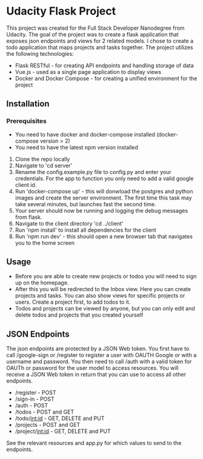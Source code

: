 # Udacity Flask Project

This project was created for the Full Stack Developer Nanodegree from Udacity. The goal of the project was to create a flask application that exposes json endpoints and views for 2 related models. I chose to create a todo application that maps projects and tasks together. The project utilizes the following technologies:
- Flask RESTful - for creating API endpoints and handling storage of data
- Vue.js - used as a single page application to display views
- Docker and Docker Compose - for creating a unified environment for the project

## Installation

### Prerequisites
- You need to have docker and docker-compose installed (docker-compose version > 2)
- You need to have the latest npm version installed

1. Clone the repo locally
2. Navigate to 'cd server'
3. Rename the config.example.py file to config.py and enter your credentials. For the app to function you only need to add a valid google client id.
4. Run 'docker-compose up' - this will donwload the postgres and python images and create the server environment. The first time this task may take several minutes, but launches fast the second time.
5. Your server should now be running and logging the debug messages from flask.
6. Navigate to the client directory 'cd ../client'
7. Run 'npm install' to install all dependencies for the client
8. Run 'npm run dev' - this should open a new browser tab that navigates you to the home screen

## Usage

- Before you are able to create new projects or todos you will need to sign up on the homepage.
- After this you will be redirected to the Inbox view. Here you can create projects and tasks. You can also show views for specific projects or users. Create a project first, to add todos to it.
- Todos and projects can be viewed by anyone, but you can only edit and delete todos and projects that you created yourself

## JSON Endpoints
The json endpoints are protected by a JSON Web token. You first have to call /google-sign or /register to register a user with OAUTH Google or with a username and password. You then need to call /auth with a valid token for OAUTh or password for the user model to access resources. You will receive a JSON Web token in return that you can use to access all other endpoints.

* /register - POST
* /sign-in - POST
* /auth - POST
* /todos - POST and GET
* /todo/<int:id> - GET, DELETE and PUT
* /projects - POST and GET
* /project/<int:id> - GET, DELETE and PUT

See the relevant resources and app.py for which values to send to the endpoints.